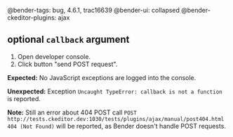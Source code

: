 @bender-tags: bug, 4.6.1, trac16639
@bender-ui: collapsed
@bender-ckeditor-plugins: ajax

## optional `callback` argument

1. Open developer console.
1. Click button "send  POST request".

**Expected:** No JavaScript exceptions are logged into the console.

**Unexpected:** Exception `Uncaught TypeError: callback is not a function` is reported.

**Note:** Still an error about 404 POST call `POST http://tests.ckeditor.dev:1030/tests/plugins/ajax/manual/post404.html 404 (Not Found)` will be reported, as Bender doesn't handle POST requests.
